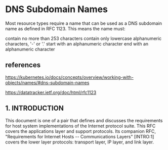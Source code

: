 # DNS Subdomain Names

Most resource types require a name that can be used as a DNS subdomain name as defined in RFC 1123. This means the name must:

contain no more than 253 characters
contain only lowercase alphanumeric characters, '-' or '.'
start with an alphanumeric character
end with an alphanumeric character

## references

<https://kubernetes.io/docs/concepts/overview/working-with-objects/names/#dns-subdomain-names>

<https://datatracker.ietf.org/doc/html/rfc1123>

## 1.  INTRODUCTION

   This document is one of a pair that defines and discusses the
   requirements for host system implementations of the Internet protocol
   suite.  This RFC covers the applications layer and support protocols.
   Its companion RFC, "Requirements for Internet Hosts -- Communications
   Layers" [INTRO:1] covers the lower layer protocols: transport layer,
   IP layer, and link layer.
